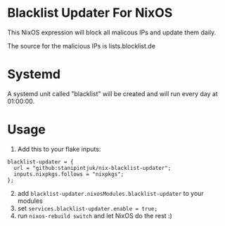 # Blacklist Updater For NixOS

This NixOS expression will block all malicous IPs and update them daily.

The source for the malicious IPs is lists.blocklist.de

# Systemd

A systemd unit called "blacklist" will be created and will run every day at 01:00:00.

# Usage

1. Add this to your flake inputs:
```
blacklist-updater = {
  url = "github:stanipintjuk/nix-blacklist-updater";
  inputs.nixpkgs.follows = "nixpkgs";
};
```
2. add `blacklist-updater.nixosModules.blacklist-updater` to your modules
3. set `services.blacklist-updater.enable = true;`
4. run ```nixos-rebuild switch``` and let NixOS do the rest :)
